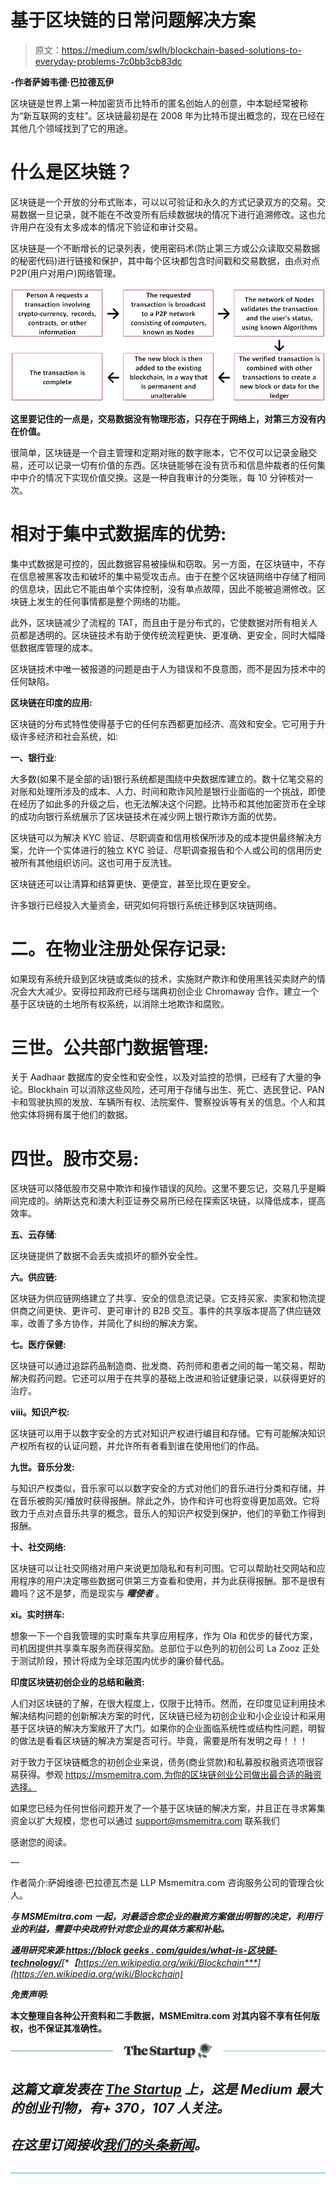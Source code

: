 # 基于区块链的日常问题解决方案

> 原文：<https://medium.com/swlh/blockchain-based-solutions-to-everyday-problems-7c0bb3cb83dc>

**-作者萨姆韦德·巴拉德瓦伊**

区块链是世界上第一种加密货币比特币的匿名创始人的创意，中本聪经常被称为“新互联网的支柱”。区块链最初是在 2008 年为比特币提出概念的，现在已经在其他几个领域找到了它的用途。

# **什么是区块链？**

区块链是一个开放的分布式账本，可以以可验证和永久的方式记录双方的交易。交易数据一旦记录，就不能在不改变所有后续数据块的情况下进行追溯修改。这也允许用户在没有太多成本的情况下验证和审计交易。

区块链是一个不断增长的记录列表，使用密码术(防止第三方或公众读取交易数据的秘密代码)进行链接和保护，其中每个区块都包含时间戳和交易数据，由点对点 P2P(用户对用户)网络管理。

![](img/ce371f730bb39f3fd790fa9a01cad310.png)

**这里要记住的一点是，交易数据没有物理形态，只存在于网络上，对第三方没有内在价值。**

很简单，区块链是一个自主管理和定期对账的数字账本，它不仅可以记录金融交易，还可以记录一切有价值的东西。区块链能够在没有货币和信息仲裁者的任何集中中介的情况下实现价值交换。这是一种自我审计的分类账，每 10 分钟核对一次。

# **相对于集中式数据库的优势:**

集中式数据是可控的，因此数据容易被操纵和窃取。另一方面，在区块链中，不存在信息被黑客攻击和破坏的集中易受攻击点。由于在整个区块链网络中存储了相同的信息块，因此它不能由单个实体控制，没有单点故障，因此不能被追溯修改。区块链上发生的任何事情都是整个网络的功能。

此外，区块链减少了流程的 TAT，而且由于是分布式的，它使数据对所有相关人员都是透明的。区块链技术有助于使传统流程更快、更准确、更安全，同时大幅降低数据库管理的成本。

区块链技术中唯一被报道的问题是由于人为错误和不良意图，而不是因为技术中的任何缺陷。

**区块链在印度的应用:**

区块链的分布式特性使得基于它的任何东西都更加经济、高效和安全。它可用于升级许多经济和社会系统，如:

**一、银行业**:

大多数(如果不是全部的话)银行系统都是围绕中央数据库建立的。数十亿笔交易的对账和处理所涉及的成本、人力、时间和欺诈风险是银行业面临的一个挑战，即使在经历了如此多的升级之后，也无法解决这个问题。比特币和其他加密货币在全球的成功向银行系统展示了区块链技术在减少网上银行欺诈方面的优势。

区块链可以为解决 KYC 验证、尽职调查和信用核保所涉及的成本提供最终解决方案，允许一个实体进行的独立 KYC 验证、尽职调查报告和个人或公司的信用历史被所有其他组织访问。这也可用于反洗钱。

区块链还可以让清算和结算更快、更便宜，甚至比现在更安全。

许多银行已经投入大量资金，研究如何将银行系统迁移到区块链网络。

# **二。在物业注册处保存记录:**

如果现有系统升级到区块链或类似的技术，实施财产欺诈和使用黑钱买卖财产的情况会大大减少。安得拉邦政府已经与瑞典初创企业 Chromaway 合作，建立一个基于区块链的土地所有权系统，以消除土地欺诈和腐败。

# **三世。公共部门数据管理:**

关于 Aadhaar 数据库的安全性和安全性，以及对监控的恐惧，已经有了大量的争论。Blockhain 可以消除这些风险，还可用于存储与出生、死亡、选民登记、PAN 卡和驾驶执照的发放、车辆所有权、法院案件、警察投诉等有关的信息。个人和其他实体将拥有属于他们的数据。

# **四世。股市交易:**

区块链可以降低股市交易中欺诈和操作错误的风险。这里不要忘记，交易几乎是瞬间完成的。纳斯达克和澳大利亚证券交易所已经在探索区块链，以降低成本，提高效率。

**五、云存储**:

区块链提供了数据不会丢失或损坏的额外安全性。

**六。供应链:**

区块链为供应链网络建立了共享、安全的信息流记录。它支持买家、卖家和物流提供商之间更快、更许可、更可审计的 B2B 交互。事件的共享版本提高了供应链效率，改善了多方协作，并简化了纠纷的解决方案。

**七。医疗保健:**

区块链可以通过追踪药品制造商、批发商、药剂师和患者之间的每一笔交易，帮助解决假药问题。它还可以用于在共享的基础上改进和验证健康记录，以获得更好的治疗。

**viii。知识产权:**

区块链可以用于以数字安全的方式对知识产权进行编目和存储。它有可能解决知识产权所有权的认证问题，并允许所有者看到谁在使用他们的作品。

**九世。音乐分发:**

与知识产权类似，音乐家可以以数字安全的方式对他们的音乐进行分类和存储，并在音乐被购买/播放时获得报酬。除此之外，协作和许可也将变得更加高效。它将致力于点对点音乐共享的概念，音乐人的知识产权受到保护，他们的辛勤工作得到报酬。

**十、社交网络:**

区块链可以让社交网络对用户来说更加隐私和有利可图。它可以帮助社交网站和应用程序的用户决定哪些数据可供第三方查看和使用，并为此获得报酬。那不是很有趣吗？这不是梦，而是现实与 ***曜使者*** 。

**xi。实时拼车:**

想象一下一个自我管理的实时乘车共享应用程序，作为 Ola 和优步的替代方案，司机因提供共享乘车服务而获得奖励。总部位于以色列的初创公司 La Zooz 正处于测试阶段，预计将成为全球范围内优步的廉价替代品。

**印度区块链初创企业的总结和融资:**

人们对区块链的了解，在很大程度上，仅限于比特币。然而，在印度见证利用技术解决结构问题的创新解决方案的时代，区块链已经为初创企业和小企业设计和采用基于区块链的解决方案敞开了大门。如果你的企业面临系统性或结构性问题，明智的做法是看看区块链的解决方案是否可行。毕竟，需要是所有发明之母！！！

对于致力于区块链概念的初创企业来说，债务(商业贷款)和私募股权融资选项很容易获得。参观 https://msmemitra.com,为你的区块链创业公司做出最合适的融资选择。

如果您已经为任何世俗问题开发了一个基于区块链的解决方案，并且正在寻求筹集资金以扩大规模，您也可以通过 support@msmemitra.com 联系我们

感谢您的阅读。

—

作者简介:萨姆维德·巴拉德瓦杰是 LLP Msmemitra.com 咨询服务公司的管理合伙人。

***与 MSMEmitra.com 一起，对最适合您企业的融资方案做出明智的决定，利用行业的利益，需要中央政府针对您企业的具体方案和补贴。***

***通用研究来源:***[***https://block geeks . com/guides/what-is-区块链-technology/***](https://blockgeeks.com/guides/what-is-blockchain-technology/)*[***【https://en.wikipedia.org/wiki/Blockchain***](https://en.wikipedia.org/wiki/Blockchain)*

***免责声明:***

****本文整理自各种公开资料和二手数据，MSMEmitra.com 对其内容不享有任何版权，也不保证其准确性。****

*[![](img/308a8d84fb9b2fab43d66c117fcc4bb4.png)](https://medium.com/swlh)*

## *这篇文章发表在 [The Startup](https://medium.com/swlh) 上，这是 Medium 最大的创业刊物，有+ 370，107 人关注。*

## *在这里订阅接收[我们的头条新闻](http://growthsupply.com/the-startup-newsletter/)。*

*[![](img/b0164736ea17a63403e660de5dedf91a.png)](https://medium.com/swlh)*